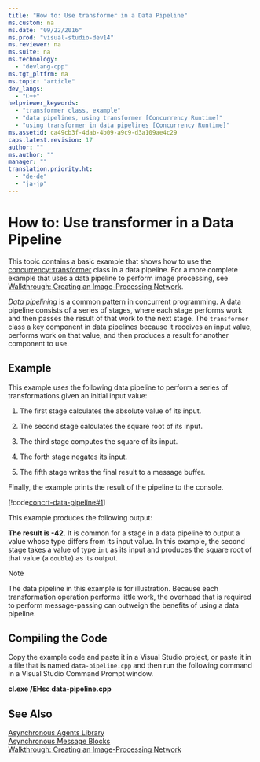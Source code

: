 ```yaml
---
title: "How to: Use transformer in a Data Pipeline"
ms.custom: na
ms.date: "09/22/2016"
ms.prod: "visual-studio-dev14"
ms.reviewer: na
ms.suite: na
ms.technology: 
  - "devlang-cpp"
ms.tgt_pltfrm: na
ms.topic: "article"
dev_langs: 
  - "C++"
helpviewer_keywords: 
  - "transformer class, example"
  - "data pipelines, using transformer [Concurrency Runtime]"
  - "using transformer in data pipelines [Concurrency Runtime]"
ms.assetid: ca49cb3f-4dab-4b09-a9c9-d3a109ae4c29
caps.latest.revision: 17
author: ""
ms.author: ""
manager: ""
translation.priority.ht: 
  - "de-de"
  - "ja-jp"
---
```

# How to: Use transformer in a Data Pipeline
This topic contains a basic example that shows how to use the [concurrency::transformer](../vs140/transformer-class.md) class in a data pipeline. For a more complete example that uses a data pipeline to perform image processing, see [Walkthrough: Creating an Image-Processing Network](../vs140/walkthrough--creating-an-image-processing-network.md).  
  
 *Data pipelining* is a common pattern in concurrent programming. A data pipeline consists of a series of stages, where each stage performs work and then passes the result of that work to the next stage. The `transformer` class a key component in data pipelines because it receives an input value, performs work on that value, and then produces a result for another component to use.  
  
## Example  
 This example uses the following data pipeline to perform a series of transformations given an initial input value:  
  
1.  The first stage calculates the absolute value of its input.  
  
2.  The second stage calculates the square root of its input.  
  
3.  The third stage computes the square of its input.  
  
4.  The forth stage negates its input.  
  
5.  The fifth stage writes the final result to a message buffer.  
  
 Finally, the example prints the result of the pipeline to the console.  
  
 [!code[concrt-data-pipeline#1](../vs140/codesnippet/CPP/how-to--use-transformer-in-a-data-pipeline_1.cpp)]  
  
 This example produces the following output:  
  
 **The result is -42.** It is common for a stage in a data pipeline to output a value whose type differs from its input value. In this example, the second stage takes a value of type `int` as its input and produces the square root of that value (a `double`) as its output.  
  
> [!NOTE]
>  The data pipeline in this example is for illustration. Because each transformation operation performs little work, the overhead that is required to perform message-passing can outweigh the benefits of using a data pipeline.  
  
## Compiling the Code  
 Copy the example code and paste it in a Visual Studio project, or paste it in a file that is named `data-pipeline.cpp` and then run the following command in a Visual Studio Command Prompt window.  
  
 **cl.exe /EHsc data-pipeline.cpp**  
  
## See Also  
 [Asynchronous Agents Library](../vs140/asynchronous-agents-library.md)   
 [Asynchronous Message Blocks](../vs140/asynchronous-message-blocks.md)   
 [Walkthrough: Creating an Image-Processing Network](../vs140/walkthrough--creating-an-image-processing-network.md)